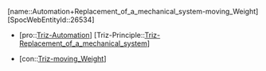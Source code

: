 ﻿---
type: TrizContradiction
aliases:
- Automation+Replacement_of_a_mechanical_system-moving_Weight
license: CC BY-SA 4.0
copyright: https://github.com/SpocWeb
IsDeleted: false
IsReadOnly: false
Confidential: public
tags: 
- Triz/Contradiction
---
[name::Automation+Replacement_of_a_mechanical_system-moving_Weight]
[SpocWebEntityId::26534]
+ [pro::[Triz-Automation](tech/Triz/Parameter/Triz-Automation.md)]
[Triz-Principle::[Triz-Replacement_of_a_mechanical_system](tech/Triz/Principle/Triz-Replacement_of_a_mechanical_system.md)]
- [con::[Triz-moving_Weight](tech/Triz/Parameter/Triz-moving_Weight.md)]

